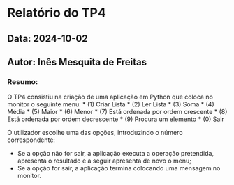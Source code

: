 # Relatório do TP4

## Data: 2024-10-02
## Autor: Inês Mesquita de Freitas

### Resumo:
O TP4 consistiu na criação de uma aplicação em Python que coloca no monitor o seguinte menu:
    * (1) Criar Lista 
    * (2) Ler Lista
    * (3) Soma
    * (4) Média
    * (5) Maior
    * (6) Menor
    * (7) Está ordenada por ordem crescente
    * (8) Está ordenada por ordem decrescente
    * (9) Procura um elemento
    * (0) Sair
    
O utilizador escolhe uma das opções, introduzindo o número correspondente:
- Se a opção não for sair, a aplicação executa a operação pretendida, apresenta o resultado e a seguir apresenta de novo o menu;
- Se a opção for sair, a aplicação termina colocando uma mensagem no monitor.
